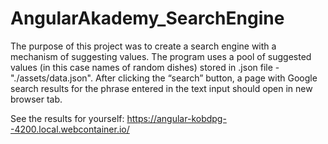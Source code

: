 # AngularAkademy_SearchEngine
The purpose of this project was to create a search engine with a mechanism of suggesting values.
The program uses a pool of suggested values (in this case names of random dishes) stored in .json file - "./assets/data.json".
After clicking the “search” button, a page with Google search results for the phrase entered in the
text input should open in new browser tab.

See the results for yourself:
https://angular-kobdpg--4200.local.webcontainer.io/
